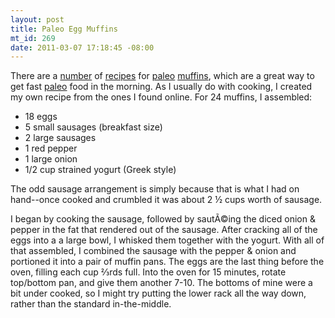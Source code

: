 ```yaml
--- 
layout: post
title: Paleo Egg Muffins
mt_id: 269
date: 2011-03-07 17:18:45 -08:00
---
```

There are a [number](http://nomnompaleo.com/post/3397688384/curried-beef-broccoli-slaw-mushroom-frittata) of [recipes](http://www.norcalsc.com/index.php/post/egg_cupcakes_to_go/) for [paleo](http://everydaypaleo.com/2010/03/24/egg-cupcakes/) [muffins](http://paleoblocks.blogspot.com/2010/08/breakfast-muffins.html), which are a great way to get fast [paleo](http://en.wikipedia.org/wiki/Paleolithic_diet) food in the morning.  As I usually do with cooking, I created my own recipe from the ones I found online.  For 24 muffins, I assembled:

 - 18 eggs
 - 5 small sausages (breakfast size)
 - 2 large sausages
 - 1 red pepper
 - 1 large onion
 - 1/2 cup strained yogurt (Greek style)

The odd sausage arrangement is simply because that is what I had on hand--once cooked and crumbled it was about 2 &frac12; cups worth of sausage.

I began by cooking the sausage, followed by sautÃ©ing the diced onion & pepper in the fat that rendered out of the sausage.  After cracking all of the eggs into a a large bowl, I whisked them together with the yogurt.  With all of that assembled, I combined the sausage with the pepper & onion and portioned it into a pair of muffin pans.  The eggs are the last thing before the oven, filling each cup &#8532;rds full.  Into the oven for 15 minutes, rotate top/bottom pan, and give them another 7-10.  The bottoms of mine were a bit under cooked, so I might try putting the lower rack all the way down, rather than the standard in-the-middle. 
